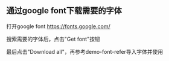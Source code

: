 ## 通过google font下载需要的字体

打开google font https://fonts.google.com/

搜索需要的字体后，点击"Get font"按钮

最后点击"Download all"，再参考demo-font-refer导入字体并使用



